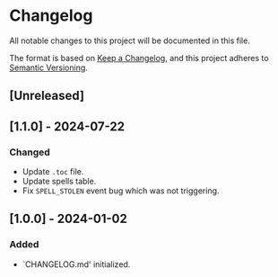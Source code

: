 # Changelog

All notable changes to this project will be documented in this file.

The format is based on [Keep a Changelog](https://keepachangelog.com/en/1.0.0/),
and this project adheres to [Semantic Versioning](https://semver.org/spec/v2.0.0.html).

## [Unreleased]

## [1.1.0] - 2024-07-22

### Changed

-   Update `.toc` file.
-   Update spells table.
-   Fix `SPELL_STOLEN` event bug which was not triggering.

## [1.0.0] - 2024-01-02

### Added

-   `CHANGELOG.md' initialized.
